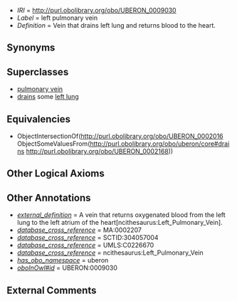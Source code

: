  * *IRI* = http://purl.obolibrary.org/obo/UBERON_0009030
 * *Label* = left pulmonary vein
 * *Definition* = Vein that drains left lung and returns blood to the heart.

## Synonyms


## Superclasses

 * [pulmonary vein](../../UBERON/16/UBERON_0002016.md)
 * [drains](../../ns/core#drains.md) some [left lung](../../UBERON/68/UBERON_0002168.md)

## Equivalencies

 * ObjectIntersectionOf(<http://purl.obolibrary.org/obo/UBERON_0002016> ObjectSomeValuesFrom(<http://purl.obolibrary.org/obo/uberon/core#drains> <http://purl.obolibrary.org/obo/UBERON_0002168>))

## Other Logical Axioms


## Other Annotations

 * *[external_definition](../../UBPROP/01/UBPROP_0000001.md)* = A vein that returns oxygenated blood from the left lung to the left atrium of the heart[ncithesaurus:Left_Pulmonary_Vein].
 * *[database_cross_reference](../../ef/oboInOwl#hasDbXref.md)* = MA:0002207
 * *[database_cross_reference](../../ef/oboInOwl#hasDbXref.md)* = SCTID:304057004
 * *[database_cross_reference](../../ef/oboInOwl#hasDbXref.md)* = UMLS:C0226670
 * *[database_cross_reference](../../ef/oboInOwl#hasDbXref.md)* = ncithesaurus:Left_Pulmonary_Vein
 * *[has_obo_namespace](../../ce/oboInOwl#hasOBONamespace.md)* = uberon
 * *[oboInOwl#id](../../id/oboInOwl#id.md)* = UBERON:0009030

## External Comments

